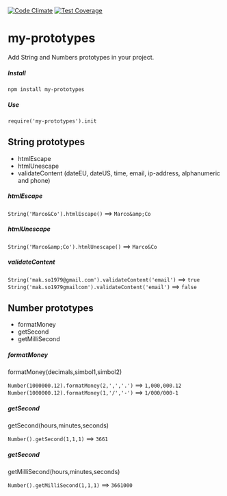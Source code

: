 [![Code Climate](https://codeclimate.com/github/marcosomma/my-prototypes/badges/gpa.svg)](https://codeclimate.com/github/marcosomma/my-prototypes) [![Test Coverage](https://codeclimate.com/github/marcosomma/my-prototypes/badges/coverage.svg)](https://codeclimate.com/github/marcosomma/my-prototypes)
# my-prototypes
Add String and Numbers prototypes in your project.

##### Install
```npm install my-prototypes```

##### Use
``` require('my-prototypes').init ```

## String prototypes
- htmlEscape
- htmlUnescape
- validateContent (dateEU, dateUS, time, email, ip-address, alphanumeric and phone)

##### htmlEscape
```String('Marco&Co').htmlEscape()``` ==> ```Marco&amp;Co```
##### htmlUnescape
```String('Marco&amp;Co').htmlUnescape()``` ==> ```Marco&Co```
##### validateContent
```String('mak.so1979@gmail.com').validateContent('email')``` ==> ```true```
```String('mak.so1979gmailcom').validateContent('email')``` ==> ```false```

## Number prototypes
- formatMoney
- getSecond
- getMilliSecond

##### formatMoney
formatMoney(decimals,simbol1,simbol2)

```Number(1000000.12).formatMoney(2,',','.')``` ==> ```1,000,000.12```
```Number(1000000.12).formatMoney(1,'/','-')``` ==> ```1/000/000-1```
##### getSecond
getSecond(hours,minutes,seconds)

```Number().getSecond(1,1,1)``` ==> ```3661```
##### getSecond
getMilliSecond(hours,minutes,seconds)

```Number().getMilliSecond(1,1,1)``` ==> ```3661000```